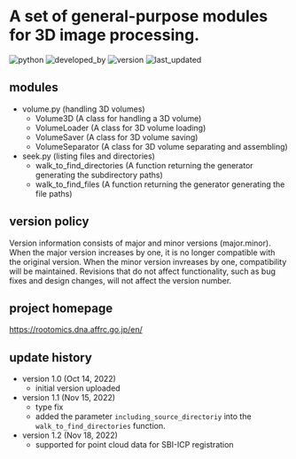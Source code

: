 # A set of general-purpose modules for 3D image processing.

![python](https://img.shields.io/badge/Python->3.8-lightgreen)
![developed_by](https://img.shields.io/badge/developed%20by-Shota_Teramoto-lightgreen)
![version](https://img.shields.io/badge/version-1.2-lightgreen)
![last_updated](https://img.shields.io/badge/last_update-November_18,_2022-lightgreen)

## modules

- volume.py (handling 3D volumes)
  - Volume3D (A class for handling a 3D volume)
  - VolumeLoader (A class for 3D volume loading)
  - VolumeSaver (A class for 3D volume saving)
  - VolumeSeparator (A class for 3D volume separating and assembling)
- seek.py (listing files and directories)
  - walk_to_find_directories (A function returning the generator generating the subdirectory paths)
  - walk_to_find_files (A function returning the generator generating the file paths)

## version policy

Version information consists of major and minor versions (major.minor). When the major version increases by one, it is no longer compatible with the original version. When the minor version invreases by one, compatibility will be maintained. Revisions that do not affect functionality, such as bug fixes and design changes, will not affect the version number.

## project homepage
https://rootomics.dna.affrc.go.jp/en/

## update history

- version 1.0 (Oct 14, 2022)
  - initial version uploaded
- version 1.1 (Nov 15, 2022)
  - type fix
  - added the parameter `including_source_directoriy` into the `walk_to_find_directories` function.
- version 1.2 (Nov 18, 2022)
  - supported for point cloud data for SBI-ICP registration